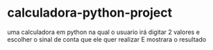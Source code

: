 # calculadora-python-project
uma calculadora em python na qual o usuario irá digitar 2 valores e escolher o sinal de conta que ele quer realizar E mostrara o resultado
